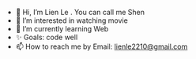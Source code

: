 - 👋 Hi, I’m Lien Le . You can call me Shen
- 👀 I’m interested in watching movie
- 🌱 I’m currently learning Web
- ✨ Goals: code well
- 📫 How to reach me by Email: lienle2210@gmail.com
